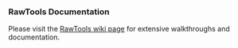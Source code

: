 ### RawTools Documentation

Please visit the [RawTools wiki page](https://github.com/kevinkovalchik/RawTools/wiki) for extensive walkthroughs and documentation.
